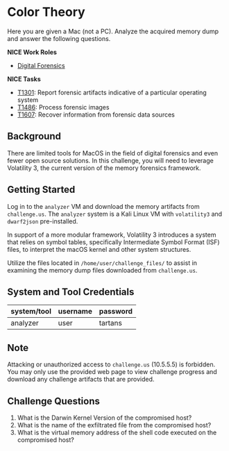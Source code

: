 # Color Theory

Here you are given a Mac (not a PC). Analyze the acquired memory dump and answer the following questions.

**NICE Work Roles**

- [Digital Forensics](https://niccs.cisa.gov/workforce-development/nice-framework/work-role/digital-forensics)

**NICE Tasks**

- [T1301](https://niccs.cisa.gov/workforce-development/nice-framework/work-role/digital-forensics): Report forensic artifacts indicative of a particular operating system
- [T1486](https://niccs.cisa.gov/workforce-development/nice-framework/work-role/digital-forensics): Process forensic images
- [T1607](https://niccs.cisa.gov/workforce-development/nice-framework/work-role/digital-forensics): Recover information from forensic data sources

## Background

There are limited tools for MacOS in the field of digital forensics and even fewer open source solutions. In this challenge, you will need to leverage Volatility 3, the current version of the memory forensics framework.

## Getting Started

Log in to the ``analyzer`` VM and download the memory artifacts from ``challenge.us``. The ``analyzer`` system is a Kali Linux VM with ``volatility3`` and ``dwarf2json`` pre-installed. 

In support of a more modular framework, Volatility 3 introduces a system that relies on symbol tables, specifically Intermediate Symbol Format (ISF) files, to interpret the macOS kernel and other system structures. 

Utilize the files located in ``/home/user/challenge_files/`` to assist in examining the memory dump files downloaded from ``challenge.us``.
 
## System and Tool Credentials

| system/tool | username | password |
| ----------- | -------- | -------- |
| analyzer    | user     | tartans  |

## Note

Attacking or unauthorized access to `challenge.us` (10.5.5.5) is forbidden. You may only use the provided web page to view challenge progress and download any challenge artifacts that are provided.

## Challenge Questions

1. What is the Darwin Kernel Version of the compromised host?
2. What is the name of the exfiltrated file from the compromised host?
3. What is the virtual memory address of the shell code executed on the compromised host?